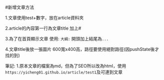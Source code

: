 

#新增文章方法

1.文章使用test+數字，放在article資料夾

2.article的內容第一行為文章title  加上#

3.為了在首頁顯示文章  使用:  `大綱:`  開頭加上結尾為`...`

4.文章title後放一張圖片 600寬x400高，路徑要使用絕對路徑(因pushState後才找的到)





筆記:
1.原本文章的檔案為md，但為了SEO所以改為html，使用`https://yicheng01.github.io/article/test1`及可連到文章
